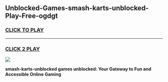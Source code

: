 
## Unblocked-Games-smash-karts-unblocked-Play-Free-ogdgt
<h3>
<a href="https://premium76.site?title=smash-karts-unblocked&ref=10A">CLICK TO PLAY</a></h3>
<hr>

<h3>
<a href="https://premium76.site?title=smash-karts-unblocked&ref=10A">CLICK 2 PLAY</a>
  
</h3>

<a href="https://premium76.site?title=smash-karts-unblocked&ref=10A"><img src="https://clearcache.store/games.png"></a>


**smash-karts-unblocked games unblocked: Your Gateway to Fun and Accessible Online Gaming**
